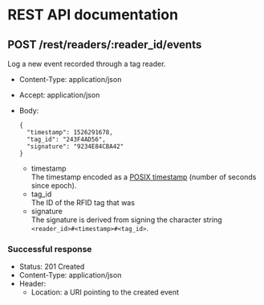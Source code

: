 # REST API documentation

## POST /rest/readers/:reader_id/events

Log a new event recorded through a tag reader.

* Content-Type: application/json
* Accept: application/json
* Body:

  ```json(strict)
  {
    "timestamp": 1526291678,
    "tag_id": "243F4AD56",
    "signature": "9234E84CBA42"
  }
  ```

  * timestamp  
  The timestamp encoded as a [POSIX timestamp](1) (number of seconds since epoch).
  * tag_id  
  The ID of the RFID tag that was 
  * signature  
  The signature is derived from signing the character string `<reader_id>#<timestamp>#<tag_id>`.

### Successful response

* Status: 201 Created
* Content-Type: application/json
* Header:
  * Location: a URI pointing to the created event

[1]: https://en.wikipedia.org/wiki/Unix_time